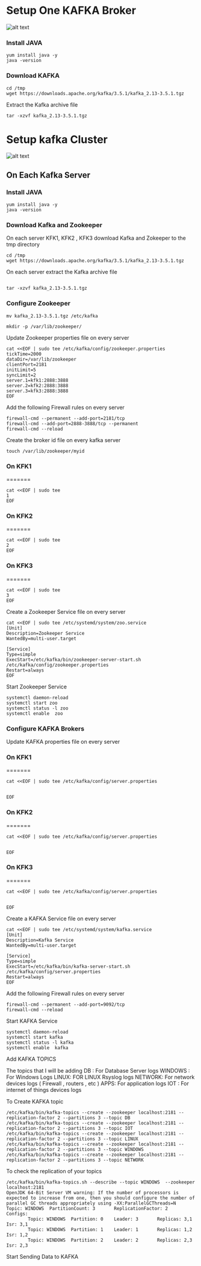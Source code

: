 # Setup One KAFKA Broker

![alt text](https://github.com/allamiro/Data-Pipelines/blob/master/KAFKA/kafka-onebroker.PNG)


### Install JAVA 
```
yum install java -y
java -version
```
### Download KAFKA

```
cd /tmp
wget https://downloads.apache.org/kafka/3.5.1/kafka_2.13-3.5.1.tgz
```

Extract the Kafka archive file 

```
tar -xzvf kafka_2.13-3.5.1.tgz
```



# Setup kafka  Cluster 

![alt text](https://github.com/allamiro/Data-Pipelines/blob/master/KAFKA/kafka-cluster.PNG)


## On Each Kafka Server

### Install JAVA 

```
yum install java -y
java -version
```

### Download Kafka and Zookeeper

On each server KFK1, KFK2 , KFK3 download Kafka and Zokeeper to the tmp directory 

```
cd /tmp
wget https://downloads.apache.org/kafka/3.5.1/kafka_2.13-3.5.1.tgz

```

On each server extract the Kafka archive file 

```

tar -xzvf kafka_2.13-3.5.1.tgz

```


### Configure Zookeeper


```
mv kafka_2.13-3.5.1.tgz /etc/kafka

mkdir -p /var/lib/zookeeper/
```

Update Zookeeper properties file on every server

```
cat <<EOF | sudo tee /etc/kafka/config/zookeeper.properties
tickTime=2000
dataDir=/var/lib/zookeeper
clientPort=2181
initLimit=5
syncLimit=2
server.1=kfk1:2888:3888
server.2=kfk2:2888:3888
server.3=kfk3:2888:3888
EOF
```


Add the following Firewall rules on every server 

```
firewall-cmd --permanent --add-port=2181/tcp
firewall-cmd --add-port=2888-3888/tcp --permanent
firewall-cmd --reload
```
Create the broker id file on every kafka server

```
touch /var/lib/zookeeper/myid
```

### On KFK1
=======
```
cat <<EOF | sudo tee
1
EOF
```
### On KFK2
=======
```
cat <<EOF | sudo tee
2
EOF
```
### On KFK3
=======
```
cat <<EOF | sudo tee
3
EOF
```

Create a Zookeeper Service file on every server

```
cat <<EOF | sudo tee /etc/systemd/system/zoo.service
[Unit]
Description=Zookeeper Service
WantedBy=multi-user.target

[Service]
Type=simple
ExecStart=/etc/kafka/bin/zookeeper-server-start.sh /etc/kafka/config/zookeeper.properties
Restart=always
EOF
```


Start Zookeeper Service

```
systemctl daemon-reload
systemctl start zoo
systemctl status -l zoo
systemctl enable  zoo
```
### Configure KAFKA Brokers 


Update KAFKA properties file on every server

### On KFK1
=======

```
cat <<EOF | sudo tee /etc/kafka/config/server.properties


EOF
```



### On KFK2
=======

```
cat <<EOF | sudo tee /etc/kafka/config/server.properties


EOF
```


### On KFK3
=======

```
cat <<EOF | sudo tee /etc/kafka/config/server.properties


EOF
```


Create a KAFKA Service file on every server


```
cat <<EOF | sudo tee /etc/systemd/system/kafka.service
[Unit]
Description=Kafka Service
WantedBy=multi-user.target

[Service]
Type=simple
ExecStart=/etc/kafka/bin/kafka-server-start.sh /etc/kafka/config/server.properties
Restart=always
EOF
```
Add the following Firewall rules on every server 

```
firewall-cmd --permanent --add-port=9092/tcp
firewall-cmd --reload
```


Start KAFKA Service


```
systemctl daemon-reload
systemctl start kafka
systemctl status -l kafka
systemctl enable  kafka
```

Add KAFKA TOPICS  

The topics that I will be adding 
DB : For Database Server logs
WINDOWS : For Windows Logs
LINUX: FOR LINUX Rsyslog logs
NETWORK: For network devices logs ( Firewall , routers , etc )
APPS: For application logs
IOT : For internet of things devices logs



To Create KAFKA topic 

```
/etc/kafka/bin/kafka-topics --create --zookeeper localhost:2181 --replication-factor 2 --partitions 3 --topic DB
/etc/kafka/bin/kafka-topics --create --zookeeper localhost:2181 --replication-factor 2 --partitions 3 --topic IOT
/etc/kafka/bin/kafka-topics --create --zookeeper localhost:2181 --replication-factor 2 --partitions 3 --topic LINUX
/etc/kafka/bin/kafka-topics --create --zookeeper localhost:2181 --replication-factor 2 --partitions 3 --topic WINDOWS
/etc/kafka/bin/kafka-topics --create --zookeeper localhost:2181 --replication-factor 2 --partitions 3 --topic NETWORK
```

To check the replication of your topics 

```
/etc/kafka/bin/kafka-topics.sh --describe --topic WINDOWS  --zookeeper  localhost:2181
OpenJDK 64-Bit Server VM warning: If the number of processors is expected to increase from one, then you should configure the number of parallel GC threads appropriately using -XX:ParallelGCThreads=N
Topic: WINDOWS  PartitionCount: 3       ReplicationFactor: 2    Configs:
        Topic: WINDOWS  Partition: 0    Leader: 3       Replicas: 3,1   Isr: 3,1
        Topic: WINDOWS  Partition: 1    Leader: 1       Replicas: 1,2   Isr: 1,2
        Topic: WINDOWS  Partition: 2    Leader: 2       Replicas: 2,3   Isr: 2,3

```
Start Sending Data to KAFKA 

